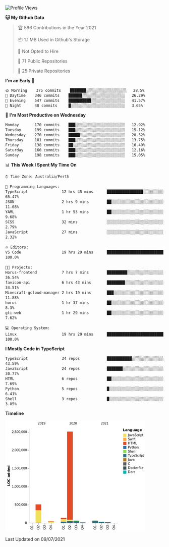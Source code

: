 <!--START_SECTION:waka-->
![Profile Views](http://img.shields.io/badge/Profile%20Views-1-blue)

**🐱 My Github Data** 

> 🏆 596 Contributions in the Year 2021
 > 
> 📦 1.1 MB Used in Github's Storage 
 > 
> 🚫 Not Opted to Hire
 > 
> 📜 71 Public Repositories 
 > 
> 🔑 25 Private Repositories  
 > 
**I'm an Early 🐤** 

```text
🌞 Morning    375 commits    ███████░░░░░░░░░░░░░░░░░░   28.5% 
🌆 Daytime    346 commits    ██████░░░░░░░░░░░░░░░░░░░   26.29% 
🌃 Evening    547 commits    ██████████░░░░░░░░░░░░░░░   41.57% 
🌙 Night      48 commits     █░░░░░░░░░░░░░░░░░░░░░░░░   3.65%

```
📅 **I'm Most Productive on Wednesday** 

```text
Monday       170 commits    ███░░░░░░░░░░░░░░░░░░░░░░   12.92% 
Tuesday      199 commits    ███░░░░░░░░░░░░░░░░░░░░░░   15.12% 
Wednesday    270 commits    █████░░░░░░░░░░░░░░░░░░░░   20.52% 
Thursday     181 commits    ███░░░░░░░░░░░░░░░░░░░░░░   13.75% 
Friday       138 commits    ██░░░░░░░░░░░░░░░░░░░░░░░   10.49% 
Saturday     160 commits    ███░░░░░░░░░░░░░░░░░░░░░░   12.16% 
Sunday       198 commits    ███░░░░░░░░░░░░░░░░░░░░░░   15.05%

```


📊 **This Week I Spent My Time On** 

```text
⌚︎ Time Zone: Australia/Perth

💬 Programming Languages: 
TypeScript               12 hrs 45 mins      ████████████████░░░░░░░░░   65.47% 
JSON                     2 hrs 9 mins        ██░░░░░░░░░░░░░░░░░░░░░░░   11.08% 
YAML                     1 hr 53 mins        ██░░░░░░░░░░░░░░░░░░░░░░░   9.68% 
SCSS                     32 mins             ░░░░░░░░░░░░░░░░░░░░░░░░░   2.79% 
JavaScript               27 mins             ░░░░░░░░░░░░░░░░░░░░░░░░░   2.32%

🔥 Editors: 
VS Code                  19 hrs 29 mins      █████████████████████████   100.0%

🐱‍💻 Projects: 
Horus-frontend           7 hrs 7 mins        █████████░░░░░░░░░░░░░░░░   36.54% 
favicon-api              6 hrs 43 mins       ████████░░░░░░░░░░░░░░░░░   34.51% 
Minecraft-gcloud-manager 2 hrs 19 mins       ███░░░░░░░░░░░░░░░░░░░░░░   11.88% 
horus                    1 hr 37 mins        ██░░░░░░░░░░░░░░░░░░░░░░░   8.3% 
gti-web                  1 hr 29 mins        ██░░░░░░░░░░░░░░░░░░░░░░░   7.62%

💻 Operating System: 
Linux                    19 hrs 29 mins      █████████████████████████   100.0%

```

**I Mostly Code in TypeScript** 

```text
TypeScript               34 repos            ███████████░░░░░░░░░░░░░░   43.59% 
JavaScript               24 repos            ███████░░░░░░░░░░░░░░░░░░   30.77% 
HTML                     6 repos             ██░░░░░░░░░░░░░░░░░░░░░░░   7.69% 
Python                   5 repos             █░░░░░░░░░░░░░░░░░░░░░░░░   6.41% 
Shell                    3 repos             █░░░░░░░░░░░░░░░░░░░░░░░░   3.85%

```


**Timeline**

![Chart not found](https://raw.githubusercontent.com/NWylynko/NWylynko/main/charts/bar_graph.png) 


 Last Updated on 09/07/2021
<!--END_SECTION:waka-->
